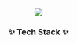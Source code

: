 <!--타이틀 부분-->
<div align="center">
  <img src="https://capsule-render.vercel.app/api?type=Soft&height=150&color=FFFBE9&text=Kim%20JungIL&fontColor=4F5170&fontSize=50" />
</div>


<!--내용 부분-->
<h3 align="center">✨ Tech Stack ✨</h3>
<div align="center">
</div>
